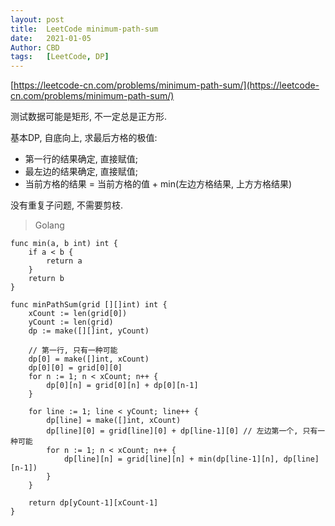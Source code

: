 ```yaml
---
layout: post
title:  LeetCode minimum-path-sum
date:   2021-01-05
Author: CBD
tags:   [LeetCode, DP]
---
```


[https://leetcode-cn.com/problems/minimum-path-sum/](https://leetcode-cn.com/problems/minimum-path-sum/)

测试数据可能是矩形, 不一定总是正方形.

基本DP, 自底向上, 求最后方格的极值:

* 第一行的结果确定, 直接赋值;
* 最左边的结果确定, 直接赋值;
* 当前方格的结果 = 当前方格的值 + min(左边方格结果, 上方方格结果)

没有重复子问题, 不需要剪枝.

> Golang

```golang
func min(a, b int) int {
	if a < b {
		return a
	}
	return b
}

func minPathSum(grid [][]int) int {
	xCount := len(grid[0])
	yCount := len(grid)
	dp := make([][]int, yCount)

	// 第一行, 只有一种可能
	dp[0] = make([]int, xCount)
	dp[0][0] = grid[0][0]
	for n := 1; n < xCount; n++ {
		dp[0][n] = grid[0][n] + dp[0][n-1]
	}

	for line := 1; line < yCount; line++ {
		dp[line] = make([]int, xCount)
		dp[line][0] = grid[line][0] + dp[line-1][0] // 左边第一个, 只有一种可能
		for n := 1; n < xCount; n++ {
			dp[line][n] = grid[line][n] + min(dp[line-1][n], dp[line][n-1])
		}
	}

	return dp[yCount-1][xCount-1]
}
```
